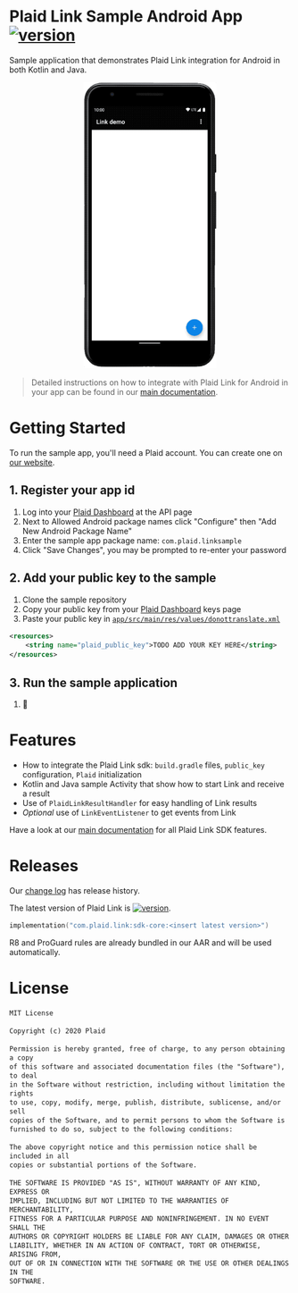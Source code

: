 # Plaid Link Sample Android App [![version][link-sdk-version]][link-sdk-url]
Sample application that demonstrates Plaid Link integration for Android in both Kotlin and Java.

<p align="center">
  <img src="docs/link_demo.gif" loading="lazy" alt="Link demo gif" height="512" />
</p>

> Detailed instructions on how to integrate with Plaid Link for Android in your app can be found in our [main documentation][link-android-docs].

# Getting Started
To run the sample app, you'll need a Plaid account. You can create one on [our website][plaid-signup].

## 1. Register your app id
1. Log into your [Plaid Dashboard][plaid-dashboard-api] at the API page
2. Next to Allowed Android package names click "Configure" then "Add New Android Package Name"
3. Enter the sample app package name: `com.plaid.linksample`
4. Click "Save Changes", you may be prompted to re-enter your password

## 2. Add your public key to the sample
1. Clone the sample repository
2. Copy your public key from your [Plaid Dashboard][plaid-dashboard-keys] keys page
3. Paste your public key in [`app/src/main/res/values/donottranslate.xml`][public-key]

```xml
<resources>
    <string name="plaid_public_key">TODO ADD YOUR KEY HERE</string>
</resources>
```

## 3. Run the sample application
1. 🚀

# Features
- How to integrate the Plaid Link sdk: `build.gradle` files, `public_key` configuration, `Plaid` initialization
- Kotlin and Java sample Activity that show how to start Link and receive a result
- Use of `PlaidLinkResultHandler` for easy handling of Link results
- _Optional_ use of `LinkEventListener` to get events from Link

Have a look at our [main documentation][link-android-docs] for all Plaid Link SDK features.

# Releases
Our [change log][changelog] has release history.

The latest version of Plaid Link is [![version][link-sdk-version]][link-sdk-url].

```kotlin
implementation("com.plaid.link:sdk-core:<insert latest version>")
```

R8 and ProGuard rules are already bundled in our AAR and will be used automatically.

# License
```
MIT License

Copyright (c) 2020 Plaid

Permission is hereby granted, free of charge, to any person obtaining a copy
of this software and associated documentation files (the "Software"), to deal
in the Software without restriction, including without limitation the rights
to use, copy, modify, merge, publish, distribute, sublicense, and/or sell
copies of the Software, and to permit persons to whom the Software is
furnished to do so, subject to the following conditions:

The above copyright notice and this permission notice shall be included in all
copies or substantial portions of the Software.

THE SOFTWARE IS PROVIDED "AS IS", WITHOUT WARRANTY OF ANY KIND, EXPRESS OR
IMPLIED, INCLUDING BUT NOT LIMITED TO THE WARRANTIES OF MERCHANTABILITY,
FITNESS FOR A PARTICULAR PURPOSE AND NONINFRINGEMENT. IN NO EVENT SHALL THE
AUTHORS OR COPYRIGHT HOLDERS BE LIABLE FOR ANY CLAIM, DAMAGES OR OTHER
LIABILITY, WHETHER IN AN ACTION OF CONTRACT, TORT OR OTHERWISE, ARISING FROM,
OUT OF OR IN CONNECTION WITH THE SOFTWARE OR THE USE OR OTHER DEALINGS IN THE
SOFTWARE.
```


[link-sdk-version]: https://img.shields.io/bintray/v/plaid/link-android/com.plaid.link
[link-sdk-url]: https://bintray.com/plaid/link-android/com.plaid.link
[link-android-docs]: https://plaid.com/docs/link/android/
[plaid-signup]: https://dashboard.plaid.com/signup?email=
[plaid-dashboard-api]: https://dashboard.plaid.com/team/api
[plaid-dashboard-keys]: https://dashboard.plaid.com/team/keys
[public-key]: https://github.com/plaid/plaid-link-android/blob/update-readme/app/src/main/res/values/donottranslate.xml
[changelog]: https://github.com/plaid/plaid-link-android/releases
